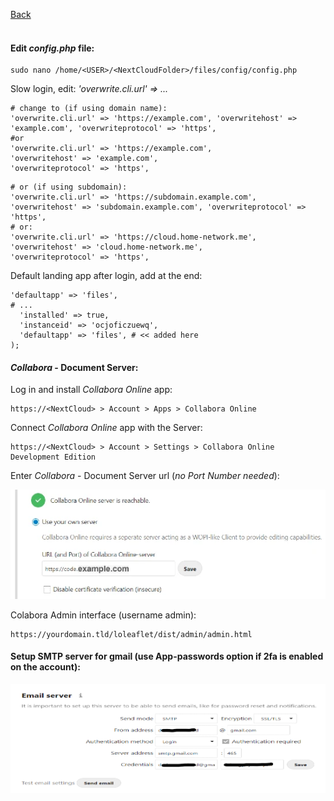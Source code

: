 <p align="left">
  <a href="https://github.com/vdarkobar/NC">Back</a>
  <br><br>
</p> 
  
#### Edit *config.php* file:
```
sudo nano /home/<USER>/<NextCloudFolder>/files/config/config.php
```  
  
 Slow login, edit: *'overwrite.cli.url' => ...*
```
# change to (if using domain name):
'overwrite.cli.url' => 'https://example.com', 'overwritehost' => 'example.com', 'overwriteprotocol' => 'https',
#or
'overwrite.cli.url' => 'https://example.com', 
'overwritehost' => 'example.com', 
'overwriteprotocol' => 'https',
```
```
# or (if using subdomain):
'overwrite.cli.url' => 'https://subdomain.example.com', 'overwritehost' => 'subdomain.example.com', 'overwriteprotocol' => 'https',
# or:
'overwrite.cli.url' => 'https://cloud.home-network.me',
'overwritehost' => 'cloud.home-network.me',
'overwriteprotocol' => 'https',

```
Default landing app after login, add at the end:
```
'defaultapp' => 'files',
# ...
  'installed' => true,
  'instanceid' => 'ocjoficzuewq',
  'defaultapp' => 'files', # << added here
);
```
  
#### *Collabora* - Document Server:  

Log in and install *Collabora Online* app:
```
https://<NextCloud> > Account > Apps > Collabora Online
```

Connect *Collabora Online* app with the Server:  
```
https://<NextCloud> > Account > Settings > Collabora Online Development Edition
```

Enter *Collabora* - Document Server url (*no Port Number needed*):
  
<p align="center">
  <img src="https://github.com/vdarkobar/cloud/blob/main/misc/Collabora.webp">
</p>

Colabora Admin interface (username admin):
```
https://yourdomain.tld/loleaflet/dist/admin/admin.html
```
  
#### Setup SMTP server for gmail (use App-passwords option if 2fa is enabled on the account):
  
<p align="center">
  <img src="https://github.com/vdarkobar/cloud/blob/main/misc/smtp.webp">
</p>
